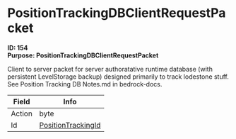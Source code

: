 # PositionTrackingDBClientRequestPacket

**ID: 154**  
**Purpose: PositionTrackingDBClientRequestPacket**  

Client to server packet for server authoratative runtime database (with persistent LevelStorage backup) designed primarily to track lodestone stuff. See Position Tracking DB Notes.md in bedrock-docs.

<table><thead><tr><th>Field</th><th>Info</th></tr></thead><tbody>
<tr><td>Action</td><td>byte</td></tr>
<tr><td>Id</td><td><a href="../types/PositionTrackingId.md">PositionTrackingId</a></td></tr>
</tbody></table>